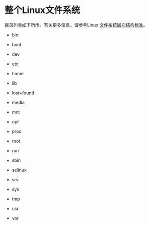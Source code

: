 # 整个Linux文件系统

目录列表如下所示。有关更多信息，请参考Linux [文件系统层次结构标准](https://wiki.debian.org/FilesystemHierarchyStandard)。

- bin

- boot

- dev

- etc

- home

- lib

- lost+found

- media

- mnt

- opt

- proc

- root

- run

- sbin

- selinux

- srv

- sys

- tmp

- usr

- var
